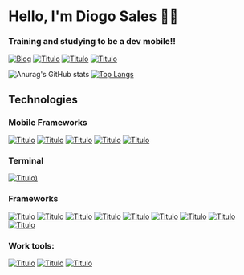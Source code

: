 # Hello, I'm Diogo Sales 👋👋
### Training and studying to be a dev mobile!!

[![Blog](https://img.shields.io/badge/LinkedIn-0077B5?style=for-the-badge&logo=linkedin&logoColor=white)](https://www.linkedin.com/in/diogo-sales-dev/)
[![Titulo](https://img.shields.io/badge/Instagram-E4405F?style=for-the-badge&logo=instagram&logoColor=white)](https://www.instagram.com/_digsales/)
[![Titulo](https://img.shields.io/badge/Discord-7289DA?style=for-the-badge&logo=discord&logoColor=white)](https://discord.com/users/tal%20do%20dog#1302)
[![Titulo](https://img.shields.io/github/followers/digsales.svg?style=social&label=Follow&maxAge=2592000)]()

![Anurag's GitHub stats](https://github-readme-stats.vercel.app/api?username=digsales&show_icons=true&theme=dracula)
[![Top Langs](https://github-readme-stats.vercel.app/api/top-langs/?username=digsales&layout=compact)](https://github.com/anuraghazra/github-readme-stats)

## Technologies

### Mobile Frameworks

[![Titulo](https://img.shields.io/badge/Android-3DDC84?style=for-the-badge&logo=android&logoColor=white)]()
[![Titulo](https://img.shields.io/badge/iOS-000000?style=for-the-badge&logo=ios&logoColor=white)]()
[![Titulo](https://img.shields.io/badge/React_Native-20232A?style=for-the-badge&logo=react&logoColor=61DAFB)]()
[![Titulo](https://img.shields.io/badge/Flutter-02569B?style=for-the-badge&logo=flutter&logoColor=white)]()
[![Titulo](https://img.shields.io/badge/Ionic-3880FF?style=for-the-badge&logo=ionic&logoColor=white)]()

### Terminal

[![Titulo](https://img.shields.io/badge/GIT-E44C30?style=for-the-badge&logo=git&logoColor=white))]()

### Frameworks

[![Titulo](https://img.shields.io/badge/React_Native-20232A?style=for-the-badge&logo=react&logoColor=61DAFB)]()
[![Titulo](https://img.shields.io/badge/Flutter-02569B?style=for-the-badge&logo=flutter&logoColor=white)]()
[![Titulo](https://img.shields.io/badge/Ionic-3880FF?style=for-the-badge&logo=ionic&logoColor=white)]()
[![Titulo](https://img.shields.io/badge/JavaScript-F7DF1E?style=for-the-badge&logo=javascript&logoColor=black)]()
[![Titulo](https://img.shields.io/badge/TypeScript-007ACC?style=for-the-badge&logo=typescript&logoColor=white)]()
[![Titulo](https://img.shields.io/badge/Node.js-43853D?style=for-the-badge&logo=node.js&logoColor=white)]()
[![Titulo](https://img.shields.io/badge/HTML5-E34F26?style=for-the-badge&logo=html5&logoColor=white)]()
[![Titulo](https://img.shields.io/badge/CSS3-1572B6?style=for-the-badge&logo=css3&logoColor=white)]()
[![Titulo](https://img.shields.io/badge/Python-3776AB?style=for-the-badge&logo=python&logoColor=white)]()


### Work tools:

[![Titulo](https://img.shields.io/badge/Visual_Studio_Code-0078D4?style=for-the-badge&logo=visual%20studio%20code&logoColor=white)]()
[![Titulo](https://img.shields.io/badge/Android_Studio-3DDC84?style=for-the-badge&logo=android-studio&logoColor=white)]()
[![Titulo](https://img.shields.io/badge/Colab-F9AB00?style=for-the-badge&logo=googlecolab&color=525252)]()
